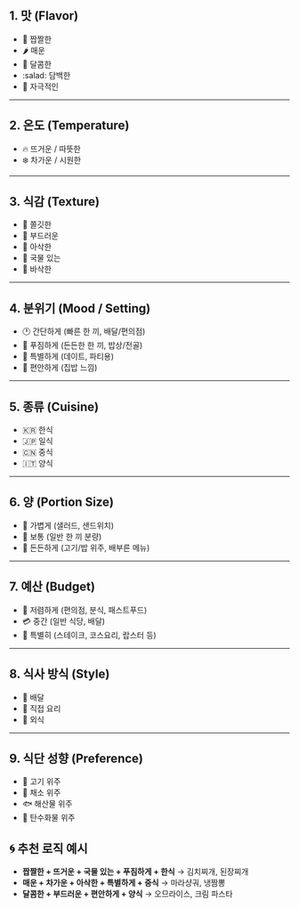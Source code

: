 
## 1. 맛 (Flavor)
- :salt: 짭짤한
- :hot_pepper: 매운
- :honey_pot: 달콤한
- :salad: 담백한
- :garlic: 자극적인

---

## 2. 온도 (Temperature)
- :fire: 뜨거운 / 따뜻한
- :snowflake: 차가운 / 시원한

---

## 3. 식감 (Texture)
- :meat_on_bone: 쫄깃한
- :potato: 부드러운
- :leafy_green: 아삭한
- :ramen: 국물 있는
- :bread: 바삭한

---

## 4. 분위기 (Mood / Setting)
- :clock1: 간단하게 (빠른 한 끼, 배달/편의점)
- :stew: 푸짐하게 (든든한 한 끼, 밥상/전골)
- :wine_glass: 특별하게 (데이트, 파티용)
- :house_with_garden: 편안하게 (집밥 느낌)

---

## 5. 종류 (Cuisine)
- 🇰🇷 한식
- 🇯🇵 일식
- 🇨🇳 중식
- 🇮🇹 양식

---

## 6. 양 (Portion Size)
- 🥗 가볍게 (샐러드, 샌드위치)
- 🍚 보통 (일반 한 끼 분량)
- 🍖 든든하게 (고기/밥 위주, 배부른 메뉴)

---

## 7. 예산 (Budget)
- 💸 저렴하게 (편의점, 분식, 패스트푸드)
- 💳 중간 (일반 식당, 배달)
- 💎 특별히 (스테이크, 코스요리, 랍스터 등)

---

## 8. 식사 방식 (Style)
- 🛵 배달
- 🍳 직접 요리
- 🍴 외식

---

## 9. 식단 성향 (Preference)
- 🥩 고기 위주
- 🥦 채소 위주
- 🐟 해산물 위주
- 🍞 탄수화물 위주


## :cyclone: 추천 로직 예시
- **짭짤한 + 뜨거운 + 국물 있는 + 푸짐하게 + 한식** → 김치찌개, 된장찌개  
- **매운 + 차가운 + 아삭한 + 특별하게 + 중식** → 마라샹궈, 냉짬뽕  
- **달콤한 + 부드러운 + 편안하게 + 양식** → 오므라이스, 크림 파스타